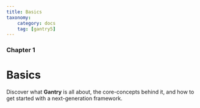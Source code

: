 ```yaml
---
title: Basics
taxonomy:
    category: docs
    tag: [gantry5]
---
```


### Chapter 1

# Basics

Discover what **Gantry** is all about, the core-concepts behind it, and how to get started with a next-generation framework.
